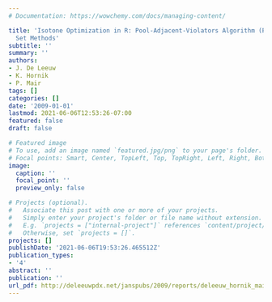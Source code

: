 ```yaml
---
# Documentation: https://wowchemy.com/docs/managing-content/

title: 'Isotone Optimization in R: Pool-Adjacent-Violators Algorithm (PAVA) and Active
  Set Methods'
subtitle: ''
summary: ''
authors:
- J. De Leeuw
- K. Hornik
- P. Mair
tags: []
categories: []
date: '2009-01-01'
lastmod: 2021-06-06T12:53:26-07:00
featured: false
draft: false

# Featured image
# To use, add an image named `featured.jpg/png` to your page's folder.
# Focal points: Smart, Center, TopLeft, Top, TopRight, Left, Right, BottomLeft, Bottom, BottomRight.
image:
  caption: ''
  focal_point: ''
  preview_only: false

# Projects (optional).
#   Associate this post with one or more of your projects.
#   Simply enter your project's folder or file name without extension.
#   E.g. `projects = ["internal-project"]` references `content/project/deep-learning/index.md`.
#   Otherwise, set `projects = []`.
projects: []
publishDate: '2021-06-06T19:53:26.465512Z'
publication_types:
- '4'
abstract: ''
publication: ''
url_pdf: http://deleeuwpdx.net/janspubs/2009/reports/deleeuw_hornik_mair_R_09.pdf
---
```

